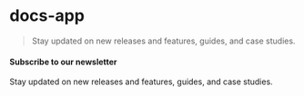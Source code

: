 # docs-app

> Stay updated on new releases and features, guides, and case studies.



#### Subscribe to our newsletter

Stay updated on new releases and features, guides, and case studies.
